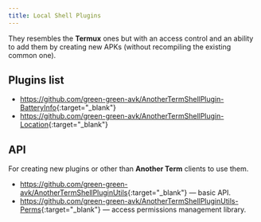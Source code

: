 ```yaml
---
title: Local Shell Plugins
---
```

They resembles the **Termux** ones but with an access control and an ability to add them by creating new APKs (without recompiling the existing common one).

## Plugins list
- <https://github.com/green-green-avk/AnotherTermShellPlugin-BatteryInfo>{:target="_blank"}
- <https://github.com/green-green-avk/AnotherTermShellPlugin-Location>{:target="_blank"}

## API
For creating new plugins or other than **Another Term** clients to use them.

* <https://github.com/green-green-avk/AnotherTermShellPluginUtils>{:target="_blank"} &#x2014; basic API.
* <https://github.com/green-green-avk/AnotherTermShellPluginUtils-Perms>{:target="_blank"} &#x2014; access permissions management library.
